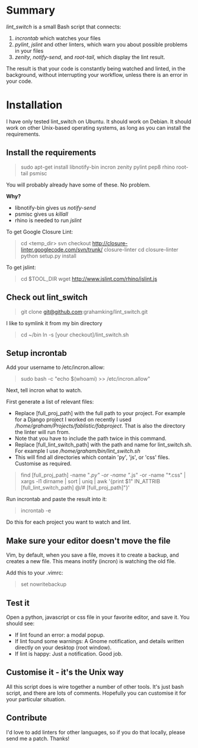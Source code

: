 
# Summary

*lint_switch* is a small Bash script that connects:

1. _incrontab_ which watches your files
1. _pylint_, _jslint_ and other linters, which warn you about possible problems
in your files
1. _zenity_, _notify-send_, and _root-tail_, which display the lint result.

The result is that your code is constantly being watched and linted,
in the background, without interrupting your workflow, unless
there is an error in your code.

# Installation

I have only tested lint_switch on Ubuntu. It should work on Debian.
It should work on other Unix-based operating systems, as long as you
can install the requirements.

## Install the requirements

> sudo apt-get install libnotify-bin incron zenity pylint pep8 rhino root-tail psmisc

You will probably already have some of these. No problem.

**Why?**

 - libnotify-bin gives us _notify-send_
 - psmisc gives us _killall_
 - rhino is needed to run _jslint_

 To get Google Closure Lint:
 > cd <temp_dir>
 > svn checkout http://closure-linter.googlecode.com/svn/trunk/ closure-linter
 > cd closure-linter
 > python setup.py install

 To get jslint:
 > cd $TOOL_DIR
 > wget http://www.jslint.com/rhino/jslint.js

## Check out lint_switch

> git clone git@github.com:grahamking/lint_switch.git

I like to symlink it from my bin directory

> cd ~/bin
> ln -s [your checkout]/lint_switch.sh

## Setup incrontab

Add your username to /etc/incron.allow:

> sudo bash -c "echo $(whoami) >> /etc/incron.allow"

Next, tell incron what to watch. 

First generate a list of relevant files:
- Replace [full_proj_path] with the full path to your project. 
For example for a Django project I worked on recently
I used _/home/graham/Projects/fablistic/fabproject_. That is also the
directory the linter will run from.  
- Note that you have to include the path twice in this command.
- Replace [full_lint_switch_path] with the path and name for lint_switch.sh.
For example I use _/home/graham/bin/lint_switch.sh_
- This will find all directories which contain 'py', 'js', or 'css' files.
Customise as required.

> find [full_proj_path] -name "*.py" -or -name "*.js" -or -name "*.css" | xargs -l1 dirname | sort | uniq | awk '{print $1" IN_ATTRIB [full_lint_switch_path] $@/$# [full_proj_path]"}'

Run incrontab and paste the result into it:

> incrontab -e

Do this for each project you want to watch and lint.

## Make sure your editor doesn't move the file

Vim, by default, when you save a file, moves it to create a backup, and
creates a new file. This means inotify (incron) is watching the old file.

Add this to your .vimrc:

> set nowritebackup 

## Test it

Open a python, javascript or css file in your favorite editor, and save it. 
You should see:

- If lint found an error: a modal popup.
- If lint found some warnings: A Gnome notification, and details written
directly on your desktop (root window).
- If lint is happy: Just a notification. Good job.

## Customise it - it's the Unix way

All this script does is wire together a number of other tools. It's just bash
script, and there are lots of comments. Hopefully you can customise it
for your particular situation.

## Contribute

I'd love to add linters for other languages, so if you do that locally,
please send me a patch. Thanks!

